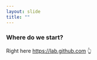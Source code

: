 ```yaml
---
layout: slide
title: ""
---
```

### Where do we start?

Right here <https://lab.github.com>
:point_up_2:
